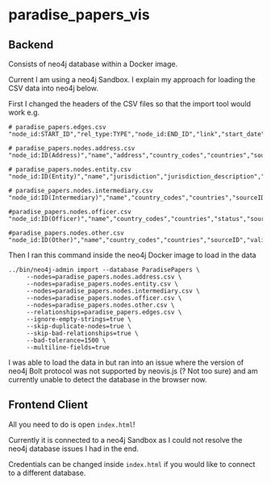 # paradise_papers_vis

## Backend

Consists of neo4j database within a Docker image.

Current I am using a neo4j Sandbox. I explain my approach for loading the CSV data into neo4j below.

First I changed the headers of the CSV files so that the import tool would work e.g.
```
# paradise_papers.edges.csv
"node_id:START_ID","rel_type:TYPE","node_id:END_ID","link","start_date","end_date","sourceID","valid_until"

# paradise_papers.nodes.address.csv
"node_id:ID(Address)","name","address","country_codes","countries","sourceID","valid_until","note"

# paradise_papers.nodes.entity.csv
"node_id:ID(Entity)","name","jurisdiction","jurisdiction_description","country_codes","countries","incorporation_date","inactivation_date","struck_off_date","closed_date","ibcRUC","status","company_type","service_provider","sourceID","valid_until","note"

# paradise_papers.nodes.intermediary.csv
"node_id:ID(Intermediary)","name","country_codes","countries","sourceID","valid_until","note"

#paradise_papers.nodes.officer.csv
"node_id:ID(Officer)","name","country_codes","countries","status","sourceID","valid_until","note"

#paradise_papers.nodes.other.csv
"node_id:ID(Other)","name","country_codes","countries","sourceID","valid_until","note"
```

Then I ran this command inside the neo4j Docker image to load in the data
```
../bin/neo4j-admin import --database ParadisePapers \
     --nodes=paradise_papers.nodes.address.csv \
     --nodes=paradise_papers.nodes.entity.csv \
     --nodes=paradise_papers.nodes.intermediary.csv \
     --nodes=paradise_papers.nodes.officer.csv \
     --nodes=paradise_papers.nodes.other.csv \
     --relationships=paradise_papers.edges.csv \
     --ignore-empty-strings=true \
     --skip-duplicate-nodes=true \
     --skip-bad-relationships=true \
     --bad-tolerance=1500 \
     --multiline-fields=true
```

I was able to load the data in but ran into an issue where the version of neo4j Bolt protocol was not supported by neovis.js (? Not too sure) and am currently unable to detect the database in the browser now.

## Frontend Client

All you need to do is open `index.html`!

Currently it is connected to a neo4j Sandbox as I could not resolve the neo4j database issues I had in the end.

Credentials can be changed inside `index.html` if you would like to connect to a different database.

